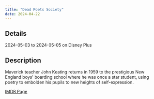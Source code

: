 ```yaml
---
title: "Dead Poets Society"
date: 2024-04-22
---
```

## Details
2024-05-03 to 2024-05-05 on Disney Plus

## Description
Maverick teacher John Keating returns in 1959 to the prestigious New England boys' boarding school where he was once a star student, using poetry to embolden his pupils to new heights of self-expression.

[IMDB Page](https://www.imdb.com/title/tt0097165/)
